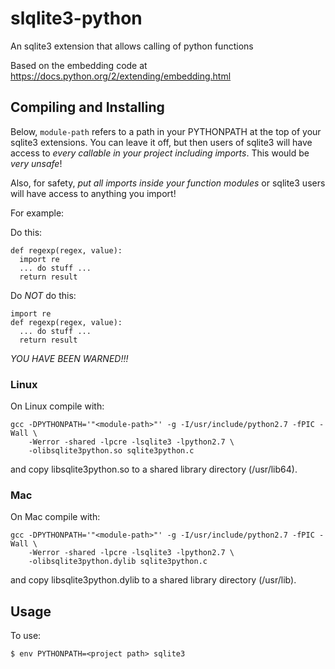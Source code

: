 # slqlite3-python
An sqlite3 extension that allows calling of python functions

Based on the embedding code at https://docs.python.org/2/extending/embedding.html

## Compiling and Installing

Below, ```module-path``` refers to a path in your PYTHONPATH at the top of
your sqlite3 extensions. You can leave it off, but then users of sqlite3 will
have access to *every callable in your project including imports*. This would
be *very unsafe*!

Also, for safety, *put all imports inside your function modules* or sqlite3
users will have access to anything you import!

For example:

Do this:

```
def regexp(regex, value):
  import re
  ... do stuff ...
  return result
```

Do *NOT* do this:

```
import re
def regexp(regex, value):
  ... do stuff ...
  return result
```

*YOU HAVE BEEN WARNED!!!*

### Linux

On Linux compile with:

```
gcc -DPYTHONPATH='"<module-path>"' -g -I/usr/include/python2.7 -fPIC -Wall \
    -Werror -shared -lpcre -lsqlite3 -lpython2.7 \
    -olibsqlite3python.so sqlite3python.c
```

and copy libsqlite3python.so to a shared library directory (/usr/lib64).

### Mac

On Mac compile with:

```
gcc -DPYTHONPATH='"<module-path>"' -g -I/usr/include/python2.7 -fPIC -Wall \
    -Werror -shared -lpcre -lsqlite3 -lpython2.7 \
    -olibsqlite3python.dylib sqlite3python.c
```

and copy libsqlite3python.dylib to a shared library directory (/usr/lib).

## Usage

To use:

```
$ env PYTHONPATH=<project path> sqlite3

